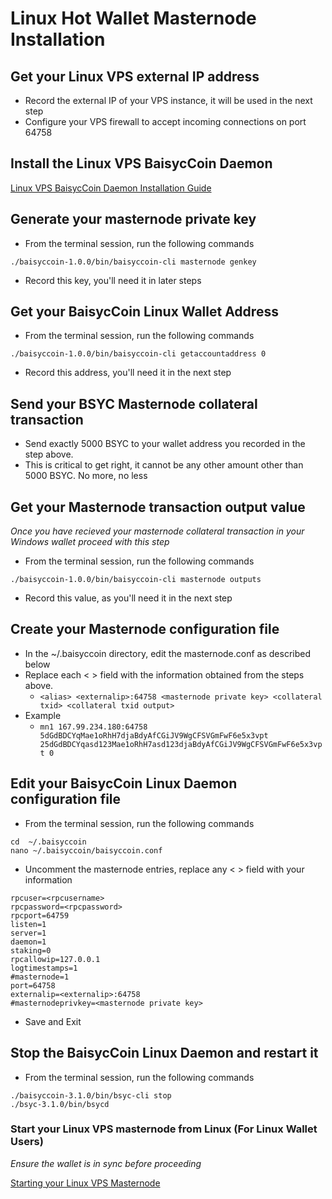 # Linux Hot Wallet Masternode Installation

## Get your Linux VPS external IP address

  * Record the external IP of your VPS instance, it will be used in the next step
  * Configure your VPS firewall to accept incoming connections on port 64758

## Install the Linux VPS BaisycCoin Daemon

[Linux VPS BaisycCoin Daemon Installation Guide](LINUX.md)

## Generate your masternode private key

* From the terminal session, run the following commands
```
./baisyccoin-1.0.0/bin/baisyccoin-cli masternode genkey
```
* Record this key, you'll need it in later steps

## Get your BaisycCoin Linux Wallet Address

  * From the terminal session, run the following commands
  ```
  ./baisyccoin-1.0.0/bin/baisyccoin-cli getaccountaddress 0
  ```
  * Record this address, you'll need it in the next step
  
## Send your BSYC Masternode collateral transaction

  * Send exactly 5000 BSYC to your wallet address you recorded in the step above.
  * This is critical to get right, it cannot be any other amount other than 5000 BSYC. No more, no less

## Get your Masternode transaction output value
*Once you have recieved your masternode collateral transaction in your Windows wallet proceed with this step*

  * From the terminal session, run the following commands
  ```
  ./baisyccoin-1.0.0/bin/baisyccoin-cli masternode outputs
  ```
  * Record this value, as you'll need it in the next step

## Create your Masternode configuration file

  * In the ~/.baisyccoin directory, edit the masternode.conf as described below
  * Replace each < > field with the information obtained from the steps above.
    * ```<alias> <externalip>:64758 <masternode private key> <collateral txid> <collateral txid output>```
  * Example
    * ```mn1 167.99.234.180:64758 5dGdBDCYqMae1oRhH7djaBdyAfCGiJV9WgCFSVGmFwF6e5x3vpt 25dGdBDCYqasd123Mae1oRhH7asd123djaBdyAfCGiJV9WgCFSVGmFwF6e5x3vpt 0```
    
## Edit your BaisycCoin Linux Daemon configuration file

* From the terminal session, run the following commands
```
cd  ~/.baisyccoin
nano ~/.baisyccoin/baisyccoin.conf
```

* Uncomment the masternode entries, replace any < > field with your information
```
rpcuser=<rpcusername>
rpcpassword=<rpcpassword>
rpcport=64759
listen=1
server=1
daemon=1
staking=0
rpcallowip=127.0.0.1
logtimestamps=1
#masternode=1
port=64758
externalip=<externalip>:64758
#masternodeprivkey=<masternode private key>
```

* Save and Exit

## Stop the BaisycCoin Linux Daemon and restart it

* From the terminal session, run the following commands
```
./baisyccoin-3.1.0/bin/bsyc-cli stop
./bsyc-3.1.0/bin/bsycd
```

### Start your Linux VPS masternode from Linux (For Linux Wallet Users)
*Ensure the wallet is in sync before proceeding*

[Starting your Linux VPS Masternode](LINUX-MN-START.md)
